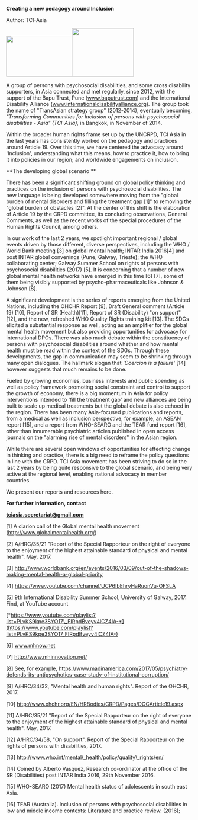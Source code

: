 **Creating a new pedagogy around Inclusion**

Author: TCI-Asia

<img src="media/.jpeg" width="178" height="111" /><img src="media/image2.jpeg" width="167" height="131" />

A group of persons with psychosocial disabilities, and some cross disability supporters, in Asia connected and met regularly, since 2012, with the support of the Bapu Trust, Pune (www.baputrust.com) and the International Disability Alliance (www.internationaldisabilityalliance.org). The group took the name of "TransAsian strategy group" (2012-2014), eventually becoming, *"Transforming Communities for Inclusion of persons with psychosocial disabilities - Asia" (TCI-Asia),* in Bangkok, in November of 2014.

Within the broader human rights frame set up by the UNCRPD, TCI Asia in the last years has consistently worked on the pedagogy and practices around Article 19. Over this time, we have centered the advocacy around 'Inclusion', understanding what this means, how to practice it, how to bring it into policies in our region; and worldwide engagements on inclusion.

**The developing global scenario **

There has been a significant shifting ground on global policy thinking and practices on the inclusion of persons with psychosocial disabilities. The new language is being developed somewhere moving from the "global burden of mental disorders and filling the treatment gap [1]" to removing the "global burden of obstacles [2]". At the center of this shift is the elaboration of Article 19 by the CRPD committee, its concluding observations, General Comments, as well as the recent works of the special procedures of the Human Rights Council, among others.

In our work of the last 2 years, we spotlight important regional / global events driven by those different, diverse perspectives, including the WHO / World Bank meeting [3] on global mental health; INTAR India 2016[4] and post INTAR global convenings (Pune, Galway, Trieste); the WHO collaborating center; Galway Summer School on rights of persons with psychosocial disabilities (2017) [5]. It is concerning that a number of new global mental health networks have emerged in this time [6] [7], some of them being visibly supported by psycho-pharmaceuticals like Johnson & Johnson [8].

A significant development is the series of reports emerging from the United Nations, including the OHCHR Report [9], Draft General comment (Article 19) [10], Report of SR (Health)[11], Report of SR (Disability) "on support" [12], and the new, refreshed WHO Quality Rights training kit [13]. The SDGs elicited a substantial response as well, acting as an amplifier for the global mental health movement but also providing opportunities for advocacy for international DPOs. There was also much debate within the constituency of persons with psychosocial disabilities around whether and how mental health must be read within the context of the SDGs. Through these developments, the gap in communication may seem to be shrinking through many open dialogues. The hallmark slogan that *'Coercion is a failure'* [14] however suggests that much remains to be done.

Fueled by growing economies, business interests and public spending as well as policy framework promoting social constraint and control to support the growth of economy, there is a big momentum in Asia for policy interventions intended to 'fill the treatment gap' and new alliances are being built to scale up medical treatments but the global debate is also echoed in the region. There has been many Asia-focused publications and reports, from a medical as well as inclusion perspective, for example, an ASEAN report [15], and a report from WHO-SEARO and the TEAR fund report [16], other than innumerable psychiatric articles published in open access journals on the "alarming rise of mental disorders" in the Asian region.

While there are several open windows of opportunities for effecting change in thinking and practice, there is a big need to reframe the policy questions in line with the CRPD. TCI Asia movement has been striving to do so in the last 2 years by being quite responsive to the global scenario, and being very active at the regional level, enabling national advocacy in member countries.

We present our reports and resources here.

**For further information, contact**

**tciasia.secretariat@gmail.com**

[1] A clarion call of the Global mental health movement (http://www.globalmentalhealth.org/)

[2] A/HRC/35/21 "Report of the Special Rapporteur on the right of everyone to the enjoyment of the highest attainable standard of physical and mental health". May, 2017.

[3] http://www.worldbank.org/en/events/2016/03/09/out-of-the-shadows-making-mental-health-a-global-priority

[4] https://www.youtube.com/channel/UCP6IbEhryHaRuonVu-OFSLA

[5] 9th International Disability Summer School, University of Galway, 2017. Find, at YouTube account

[*https://www.youtube.com/playlist?list=PLvKS9kpe3SYO17\_FIRpdBveyv4lCZ4IA-*](https://www.youtube.com/playlist?list=PLvKS9kpe3SYO17_FIRpdBveyv4lCZ4IA-)

[6] www.mhnow.net

[7] http://www.mhinnovation.net/

[8] See, for example, https://www.madinamerica.com/2017/05/psychiatry-defends-its-antipsychotics-case-study-of-institutional-corruption/

[9] A/HRC/34/32, "Mental health and human rights". Report of the OHCHR, 2017.

[10] http://www.ohchr.org/EN/HRBodies/CRPD/Pages/DGCArticle19.aspx

[11] A/HRC/35/21 "Report of the Special Rapporteur on the right of everyone to the enjoyment of the highest attainable standard of physical and mental health". May, 2017.

[12] A/HRC/34/58, "On support". Report of the Special Rapporteur on the rights of persons with disabilities, 2017.

[13] http://www.who.int/mental\_health/policy/quality\_rights/en/

[14] Coined by Alberto Vasquez, Research co-ordinator at the office of the SR (Disabilities) post INTAR India 2016, 29th November 2016.

[15] WHO-SEARO (2017) Mental health status of adolescents in south east Asia.

[16] TEAR (Australia). Inclusion of persons with psychosocial disabilities in low and middle income contexts: Literature and practice review. (2016);
